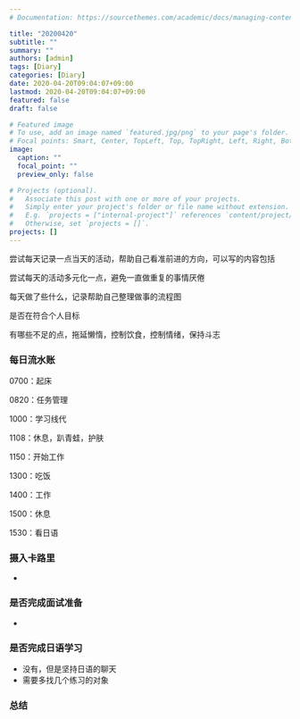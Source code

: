 ```yaml
---
# Documentation: https://sourcethemes.com/academic/docs/managing-content/

title: "20200420"
subtitle: ""
summary: ""
authors: [admin]
tags: [Diary]
categories: [Diary]
date: 2020-04-20T09:04:07+09:00
lastmod: 2020-04-20T09:04:07+09:00
featured: false
draft: false

# Featured image
# To use, add an image named `featured.jpg/png` to your page's folder.
# Focal points: Smart, Center, TopLeft, Top, TopRight, Left, Right, BottomLeft, Bottom, BottomRight.
image:
  caption: ""
  focal_point: ""
  preview_only: false

# Projects (optional).
#   Associate this post with one or more of your projects.
#   Simply enter your project's folder or file name without extension.
#   E.g. `projects = ["internal-project"]` references `content/project/deep-learning/index.md`.
#   Otherwise, set `projects = []`.
projects: []
---
```


尝试每天记录一点当天的活动，帮助自己看准前进的方向，可以写的内容包括

尝试每天的活动多元化一点，避免一直做重复的事情厌倦

每天做了些什么，记录帮助自己整理做事的流程图

是否在符合个人目标

有哪些不足的点，拖延懒惰，控制饮食，控制情绪，保持斗志

### 每日流水账

0700：起床

0820：任务管理

1000：学习线代

1108：休息，趴青蛙，护肤

1150：开始工作

1300：吃饭

1400：工作

1500：休息

1530：看日语

### 摄入卡路里

- 

### 是否完成面试准备

- 

### 是否完成日语学习

- 没有，但是坚持日语的聊天
- 需要多找几个练习的对象

### 总结

